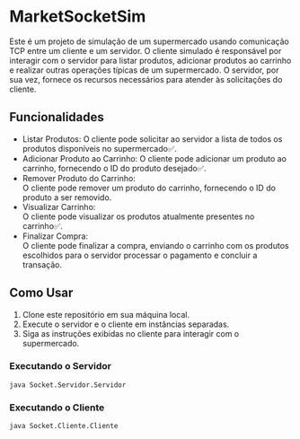 <h1>MarketSocketSim</h1>

<p>Este é um projeto de simulação de um supermercado usando comunicação TCP entre um cliente e um servidor. O cliente simulado é responsável por interagir com o servidor para listar produtos, adicionar produtos ao carrinho e realizar outras operações típicas de um supermercado. O servidor, por sua vez, fornece os recursos necessários para atender às solicitações do cliente.</p>

<h2>Funcionalidades</h2>

<ul>
    <li>Listar Produtos: O cliente pode solicitar ao servidor a lista de todos os produtos disponíveis no supermercado&#9989.</li>
    <li>Adicionar Produto ao Carrinho: O cliente pode adicionar um produto ao carrinho, fornecendo o ID do produto desejado&#9989.</li>
    <li>Remover Produto do Carrinho:</li> O cliente pode remover um produto do carrinho, fornecendo o ID do produto a ser removido.</li>
    <li>Visualizar Carrinho:</li> O cliente pode visualizar os produtos atualmente presentes no carrinho&#9989.</li>
    <li>Finalizar Compra:</li> O cliente pode finalizar a compra, enviando o carrinho com os produtos escolhidos para o servidor processar o pagamento e concluir a transação.</li>
</ul>

<h2>Como Usar</h2>

<ol>
    <li>Clone este repositório em sua máquina local.</li>
    <li>Execute o servidor e o cliente em instâncias separadas.</li>
    <li>Siga as instruções exibidas no cliente para interagir com o supermercado.</li>
</ol>

<h3>Executando o Servidor</h3>
<code>java Socket.Servidor.Servidor</code>

<h3>Executando o Cliente</h3>
<code>java Socket.Cliente.Cliente</code>
</html>
